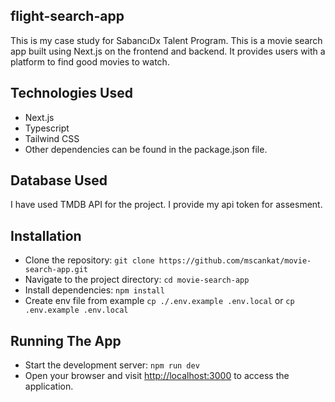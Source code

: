 ## flight-search-app

This is my case study for SabancıDx Talent Program.
This is a movie search app built using Next.js on the frontend and backend. It provides users with a platform to find good movies to watch.

## Technologies Used

- Next.js
- Typescript
- Tailwind CSS
- Other dependencies can be found in the package.json file.

## Database Used
I have used TMDB API for the project. I provide my api token for assesment.

## Installation

- Clone the repository: `git clone https://github.com/mscankat/movie-search-app.git`
- Navigate to the project directory: `cd movie-search-app`
- Install dependencies: `npm install`
- Create env file from example `cp ./.env.example .env.local` or `cp .env.example .env.local` 

## Running The App

- Start the development server: `npm run dev`
- Open your browser and visit [http://localhost:3000](http://localhost:3000) to access the application.
